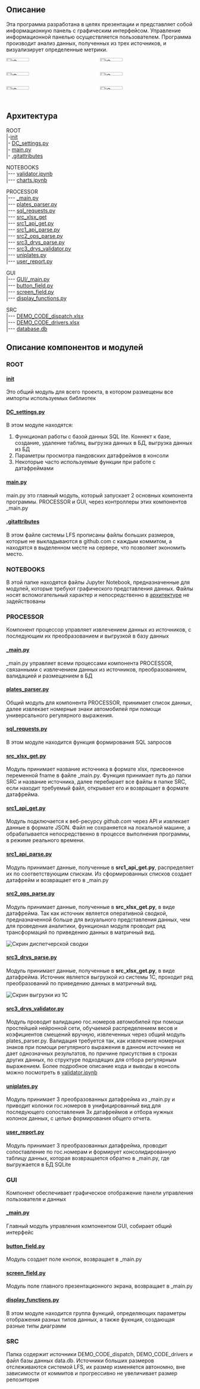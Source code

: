## Описание

Эта программа разработана в целях презентации и представляет собой информационную панель с графическим интерфейсом. Управление информационной панелью осуществляется пользователем. Программа производит анализ данных, полученных из трех источников, и визуализирует определенные метрики.

<div style="display: flex; flex-wrap: wrap; justify-content: space-between;">

  <div style="flex: 0 0 calc(50% - 10px); margin-right: 10px;">
    <img src="https://github.com/romanoffnv/DC_JSON/blob/main/GUI_1.png?raw=true" alt="Скрин GUI_1" width="50%">
  </div>

  <div style="flex: 0 0 calc(50% - 10px); margin-right: 10px;">
    <img src="https://github.com/romanoffnv/DC_JSON/blob/main/GUI_2.png?raw=true" alt="Скрин GUI_2" width="50%">
  </div>

</div>

<div style="display: flex; flex-wrap: wrap; justify-content: space-between;">

  <div style="flex: 0 0 calc(50% - 10px); margin-right: 10px;">
    <img src="https://github.com/romanoffnv/DC_JSON/blob/main/GUI_3.png?raw=true" alt="Скрин GUI_3" width="50%">
  </div>

  <div style="flex: 0 0 calc(50% - 10px); margin-right: 10px;">
    <img src="https://github.com/romanoffnv/DC_JSON/blob/main/GUI_4.png?raw=true" alt="Скрин GUI_4" width="50%">
  </div>

</div>

<div style="display: flex; flex-wrap: wrap; justify-content: space-between;">

  <div style="flex: 0 0 calc(50% - 10px); margin-right: 10px;">
    <img src="https://github.com/romanoffnv/DC_JSON/blob/main/GUI_5.png?raw=true" alt="Скрин GUI_5" width="50%">
  </div>

  <div style="flex: 0 0 calc(50% - 10px); margin-right: 10px;">
    <img src="https://github.com/romanoffnv/DC_JSON/blob/main/GUI_6.png?raw=true" alt="Скрин GUI_6" width="50%">
  </div>

</div>




## Архитектура

ROOT<br>
|-[init](#init)<br>
|- [DC_settings.py](#dc_settingspy)<br>
|- [main.py](#mainpy) <br>
|- [.gitattributes](#gitattributes) <br>

NOTEBOOKS<br>
|--- [validator.ipynb](#notebooks)<br>
|--- [charts.ipynb](#notebooks)<br>

PROCESSOR<br>
|--- [_main.py](#mainpy) <br>
|--- [plates_parser.py](#plates_parserpy) <br>
|--- [sql_requests.py](#sql_requestspy) <br>
|--- [src_xlsx_get](#src_xlsx_getpy) <br>
|--- [src1_api_get.py](#src1_api_getpy) <br>
|--- [src1_api_parse.py](#src1_api_parsepy) <br>
|--- [src2_ops_parse.py](#src2_ops_parsepy) <br>
|--- [src3_drvs_parse.py](#src3_drvs_parsepy) <br>
|--- [src3_drvs_validator.py](#src3_drvs_validatorpy) <br>
|--- [uniplates.py](#uniplatespy) <br>
|--- [user_report.py](#user_reportpy) <br>

GUI<br> 
|--- [GUI/_main.py](#_mainpy-1)<br>
|--- [button_field.py](#button_fieldpy)<br>
|--- [screen_field.py](#screen_fieldpy)<br>
|--- [display_functions.py](#display_functionspy) <br>

SRC<br> 
|--- [DEMO_CODE_dispatch.xlsx](#src)<br>
|--- [DEMO_CODE_drivers.xlsx](#src)<br>
|--- [database.db](#src)<br>

## Описание компонентов и модулей

### ROOT

#### [init](#)

Это общий модуль для всего проекта, в котором размещены все импорты используемых библиотек

#### [DC_settings.py](#)

В этом модуле находятся: <br>

1. Функционал работы с базой данных SQL lite. Коннект к базе, создание, удаление таблиц, выгрузка данных в БД, выгрузка данных из БД <br>
2. Параметры просмотра пандовских датафреймов в консоли <br>
3. Некоторые часто используемые функции при работе с датафреймами <br>

#### [main.py](#)

main.py это главный модуль, который запускает 2 основных компонента программы. PROCESSOR и GUI, через контроллеры этих компонентов _main.py

#### [.gitattributes](#)

В этом файле системы LFS прописаны файлы больших размеров, которые не выкладываются в github.com с каждым коммитом, а находятся в выделенном месте на сервере, что позволяет экономить место.

### NOTEBOOKS
В этой папке находятся файлы Jupyter Notebook, предназначенные для модулей, которые требуют графического представления данных. Файлы носят вспомогательный характер и непосредственно в [архитектуре](#) не задействованы

### PROCESSOR
Компонент процессор управляет извлечением данных из источников, с последующим их преобразованием и выгрузкой в базу данных
#### [_main.py](#)

_main.py управляет всеми процессами компонента PROCESSOR, связанными с извлечением данных из источников, преобразованием, валидацией и размещением в БД

#### [plates_parser.py](#)

Общий модуль для компонента PROCESSOR, принимает список данных, далее извлекает номерные знаки автомобилей при помощи универсального регулярного выражения.
#### [sql_requests.py](#)

В этом модуле находится функция формирования SQL запросов
#### [src_xlsx_get.py](#)

Модуль принимает название источника в формате xlsx, присвоенное переменной fname в файле _main.py. Функция принимает путь до папки SRC и название источника, далее перебирает все файлы в папке SRC, если находит требуемый файл, открывает его и возвращает в формате датафрейма.

#### [src1_api_get.py](#)

Модуль подключается к веб-ресурсу <i>github.com</i> через API и извлекает данные в формате JSON. Файл не сохраняется на локальной машине, а обрабатывается непосредственно в процессе выполнения программы, в режиме реального времени.

#### [src1_api_parse.py](#)

Модуль принимает данные, полученные в <b>src1_api_get.py</b>, распределяет их по соответствующим спискам. Из сформированных списков создает датафрейм и возвращает его в _main.py

#### [src2_ops_parse.py](#)

Модуль принимает данные, полученные в <b>src_xlsx_get.py</b>, в виде датафрейма. Так как источник является оперативной сводкой, предназначенной больше для визуального представления данных, чем для проведения аналитики, функционал модуля проводит ряд трансформаций по приведению данных в матричный вид. <br>

![Скрин диспетчерской сводки](https://github.com/romanoffnv/DC_JSON/blob/main/Dispatch%202023-08-17%20082034.png?raw=true)

#### [src3_drvs_parse.py](#)

Модуль принимает данные, полученные в <b>src_xlsx_get.py</b>, в виде датафрейма. Источник является выгрузкой из системы 1С, проходит ряд преобразований по приведению данных в матричный вид.

![Скрин выгрузки из 1С](https://github.com/romanoffnv/DC_JSON/blob/main/Drivers%202023-08-17%20082305.png?raw=true)

#### [src3_drvs_validator.py](#)

Модуль проводит валидацию гос.номеров автомобилей при помощи простейшей нейронной сети, обучаемой распределением весов и коэфициентов смещений вручную, извлеченных через общий модуль plates_parser.py. Валидация требуется так, как извлечение номерных знаков при помощи регулярного выражения в данном источнике не дает однозначных результатов, по причине присутствия в строках других данных, по структуре подходящих для отбора регулярным выражением. Более подробное описание кода и выводы в консоль можно посмотреть в [validator.ipynb](NOTEBOOKS/validator.ipynb)

#### [uniplates.py](#)

Модуль принимает 3 преобразованных датафрейма из _main.py и приводит колонки гос.номеров в унифицированный вид для последующего сопоставления 3х датафреймов и отбора нужных колонок данных, с целью формирования общего отчета.

#### [user_report.py](#)

Модуль принимает 3 преобразованных датафрейма, проводит сопоставление по гос.номерам и формирует консолидированную таблицу данных, которая возвращается обратно в _main.py, где выгружается в БД SQLite

### GUI
Компонент обеспечивает графическое отображение панели управления пользователя и данных
#### [_main.py](#)

Главный модуль управления компонентом GUI, собирает общий интерфейс

#### [button_field.py](#)

Модуль создает поле кнопок, возвращает в _main.py

#### [screen_field.py](#)

Модуль поле главного презентационного экрана, возвращает в _main.py
#### [display_functions.py](#)

В этом модуле находится группа функций, определяющих параметры отображения разных типов данных, а также фукнция, создающая разные типы диаграмм

### SRC

Папка содержит источники DEMO_CODE_dispatch, DEMO_CODE_drivers и файл базы данных data.db. Источники больших размеров отслеживаются системой LFS, их размер изменяется автономно, вне зависимости от коммитов и прогрессивно не увеличивает размер репозитория
